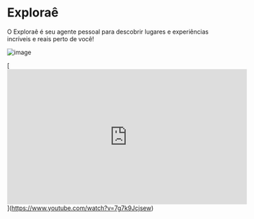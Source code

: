 # Exploraê
O Exploraê é seu agente pessoal para descobrir lugares e experiências incríveis e reais perto de você!

![image](https://github.com/user-attachments/assets/c11cdb0d-1542-41ad-8653-c21eb4ee5235)


[[<iframe width="560" height="315" src="https://www.youtube.com/embed/7g7k9Jcjsew?si=SeOdKtH02NaG2OqH" title="YouTube video player" frameborder="0" allow="accelerometer; autoplay; clipboard-write; encrypted-media; gyroscope; picture-in-picture; web-share" referrerpolicy="strict-origin-when-cross-origin" allowfullscreen></iframe>
](https://www.youtube.com/watch?v=7g7k9Jcjsew)](https://www.youtube.com/watch?v=7g7k9Jcjsew)
